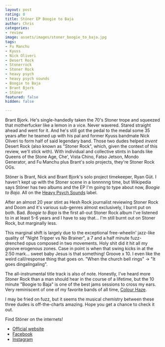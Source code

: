 ```yaml
---
layout: post
rating: 0
title: Stöner EP Boogie to Baja
author: Chris
categories:
- review
image: assets/images/stoner_boogie_to_baja.jpg
tags:
- Fu Manchu
- Kyuss
- Nick Oliveri
- Desert Rock
- Stonerrock
- Stoner Rock
- heavy psych
- heavy psych sounds
- Boogie to Baja
- Brant Bjork
- Stöner
featured: false
hidden: false

---
```

Brant Bjork.  He's single-handedly taken the 70's Stoner trope and squeezed that motherfucker like a lemon in a vice.  Never wavered. Stared straight ahead and went for it.  And he's still got the pedal to the medal some 35 years after he teamed up with his pal and former Kyuss bandmate Nick Oliveri to form half of said legendary band.  Those two dudes helped _invent_ Desert Rock (also known as "Stoner Rock", which, given the context of this review, we'll stick with).  With individual and collective stints in bands like Queens of the Stone Age, Che', Vista Chino, Fatso Jetson, Mondo Generator, and Fu Manchu plus Brant's solo projects, they're Stoner Rock OGs. 

Stöner is Brant, Nick and Brant Bjork's solo project timekeeper, Ryan Güt.  I haven't kept up with the Stoner scene in a lonnnnng time, but Wikipedia says Stöner has two albums and the EP I'm going to type about now, _Boogie to Baja_.  All on the [Heavy Psych Sounds](https://www.heavypsychsounds.com/) label.

After an almost 20 year stint as Hesh Rock journalist reviewing Stoner Rock and Doom and it's various sub-genres almost exclusively, I burnt put on both. Bad.   _Boogie to Baja_ is the first all-out Stoner Rock album I've listened to in at least 5-6 years and I have to say that... I'm still burnt out on Stoner Rock, but marginally less.

This marginal shift is largely due to the exceptional free-wheelin' jazz-like quality of "Night Tripper vs No Brainer",  a 7 and a half minute fuzz-drenched opus composed in two movements.  Holy shit did it hit all my groove erogenous zones.  Case in point is when that swing kicks in at the 2:50 mark... sweet baby Jesus is that something!  Groove x 10.  I even like the weird call/response thing that goes on. "When the church bell rings" -> "It goes dingalingaling".  

The all-instrumental title track is also of note. Honestly, I've heard more Stoner Rock than a man should hear in the course of a lifetime, but the 10 minute "Boogie to Baja" is one of the best jams sessions to cross my ears.  Very reminiscent of one of my favorite bands of all time, [Colour Haze](https://www.colourhaze.de/en/).  

I may be fried on fuzz, but it seems the musical chemistry between these three dudes is off-the-charts amazing.  Hope you get a chance to check it out. 

Find Stöner on the internets!

* [Official website](https://www.stonerbandofficial.com/)
* [Facebook](https://www.facebook.com/StonerBandOfficial)
* [Instagram](https://www.instagram.com/stonerbandofficial/)